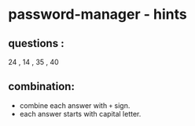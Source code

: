 # password-manager - hints 

## questions : 
24 , 14 , 35 , 40



## combination:
- combine each answer with `+` sign. 
- each answer starts with capital letter.
